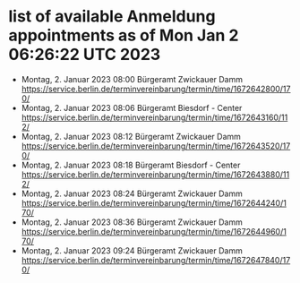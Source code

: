 # list of available Anmeldung appointments as of Mon Jan  2 06:26:22 UTC 2023
- Montag, 2. Januar 2023 08:00 Bürgeramt Zwickauer Damm https://service.berlin.de/terminvereinbarung/termin/time/1672642800/170/
- Montag, 2. Januar 2023 08:06 Bürgeramt Biesdorf - Center https://service.berlin.de/terminvereinbarung/termin/time/1672643160/112/
- Montag, 2. Januar 2023 08:12 Bürgeramt Zwickauer Damm https://service.berlin.de/terminvereinbarung/termin/time/1672643520/170/
- Montag, 2. Januar 2023 08:18 Bürgeramt Biesdorf - Center https://service.berlin.de/terminvereinbarung/termin/time/1672643880/112/
- Montag, 2. Januar 2023 08:24 Bürgeramt Zwickauer Damm https://service.berlin.de/terminvereinbarung/termin/time/1672644240/170/
- Montag, 2. Januar 2023 08:36 Bürgeramt Zwickauer Damm https://service.berlin.de/terminvereinbarung/termin/time/1672644960/170/
- Montag, 2. Januar 2023 09:24 Bürgeramt Zwickauer Damm https://service.berlin.de/terminvereinbarung/termin/time/1672647840/170/
